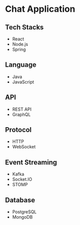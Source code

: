 # Chat Application

## Tech Stacks
- React
- Node.js
- Spring

## Language
- Java
- JavaScript

## API
- REST API
- GraphQL

## Protocol 
- HTTP
- WebSocket

## Event Streaming
- Kafka
- Socket.IO
- STOMP

## Database
- PostgreSQL
- MongoDB